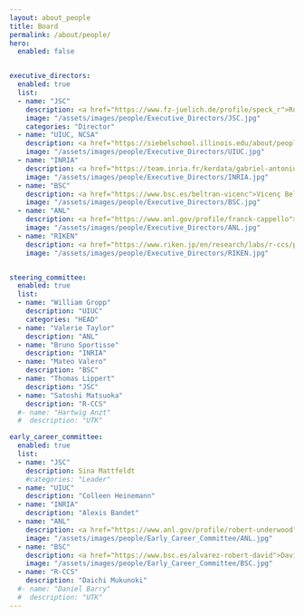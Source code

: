 ```yaml
---
layout: about_people
title: Board
permalink: /about/people/
hero:
  enabled: false


executive_directors:
  enabled: true
  list:
  - name: "JSC"
    description: <a href="https://www.fz-juelich.de/profile/speck_r">Robert Speck</a>, <a href="https://www.fz-juelich.de/profile/partzsch_r">Ruth Partzsch</a> 
    image: "/assets/images/people/Executive_Directors/JSC.jpg"
    categories: "Director"
  - name: "UIUC, NCSA"
    description: <a href="https://siebelschool.illinois.edu/about/people/faculty/wtkramer">Bill Kramer</a>, <a href="https://newfrontiers.illinois.edu/about/leadership">Kjellrun Olson</a> 
    image: "/assets/images/people/Executive_Directors/UIUC.jpg"
  - name: "INRIA"
    description: <a href="https://team.inria.fr/kerdata/gabriel-antoniu">Gabriel Antoniu</a>, <a href="https://www.labri.fr/perso/ejeannot">Emmanuel Jeannot</a>
    image: "/assets/images/people/Executive_Directors/INRIA.jpg"
  - name: "BSC"
    description: <a href="https://www.bsc.es/beltran-vicenc">Vicenç Beltran</a>, <a href="https://www.bsc.es/pena-antonio">Antonio J. Peña</a>
    image: "/assets/images/people/Executive_Directors/BSC.jpg"
  - name: "ANL"
    description: <a href="https://www.anl.gov/profile/franck-cappello">Franck Cappello</a>
    image: "/assets/images/people/Executive_Directors/ANL.jpg"
  - name: "RIKEN"
    description: <a href="https://www.riken.jp/en/research/labs/r-ccs/processor/index.html">Kentaro Sano</a>
    image: "/assets/images/people/Executive_Directors/RIKEN.jpg"


steering_committee:
  enabled: true
  list:
  - name: "William Gropp"
    description: "UIUC"
    categories: "HEAD"
  - name: "Valerie Taylor"
    description: "ANL"
  - name: "Bruno Sportisse"
    description: "INRIA"
  - name: "Mateo Valero"
    description: "BSC"
  - name: "Thomas Lippert"
    description: "JSC"
  - name: "Satoshi Matsuoka"
    description: "R-CCS"
  #- name: "Hartwig Anzt"
  #  description: "UTK"

early_career_committee:
  enabled: true
  list:
  - name: "JSC"
    description: Sina Mattfeldt
    #categories: "Leader"
  - name: "UIUC"
    description: "Colleen Heinemann"
  - name: "INRIA"
    description: "Alexis Bandet"
  - name: "ANL"
    description: <a href="https://www.anl.gov/profile/robert-underwood">Robert Underwood</a> 
    image: "/assets/images/people/Early_Career_Committee/ANL.jpg"
  - name: "BSC"
    description: <a href="https://www.bsc.es/alvarez-robert-david">David Álvarez</a> 
    image: "/assets/images/people/Early_Career_Committee/BSC.jpg"
  - name: "R-CCS"
    description: "Daichi Mukunoki"
  #- name: "Daniel Barry"
  #  description: "UTK"
---
```

